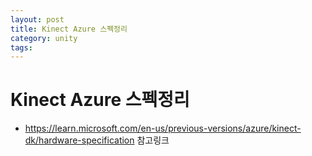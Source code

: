 ```yaml
---
layout: post
title: Kinect Azure 스펙정리
category: unity
tags: 
---
```


# Kinect Azure 스펙정리
* <https://learn.microsoft.com/en-us/previous-versions/azure/kinect-dk/hardware-specification> 참고링크


